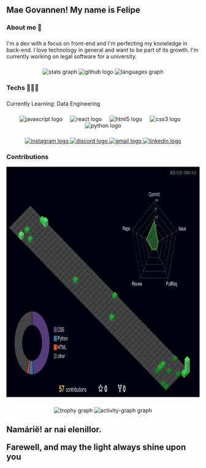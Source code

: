 <h2 align="left">Mae Govannen! My name is Felipe</h2>

###

<h3 align="left">About me 📝</h3>

###

<p align="left">I'm a dev with a focus on front-end and I'm perfecting my knowledge in back-end. I love technology in general and want to be part of its growth. I'm currently working on legal software for a university.</p>

###

<div align="center">
  <img src="https://github-readme-stats.vercel.app/api?username=oluizsilva&hide_title=false&hide_rank=false&show_icons=true&include_all_commits=true&count_private=true&disable_animations=false&theme=dark&locale=en&hide_border=true" height="150" alt="stats graph"  />
  <img src="https://icongr.am/devicon/github-original.svg?size=48&color=ffffff" height="150" alt="github logo"/>
  <img src="https://github-readme-stats.vercel.app/api/top-langs?username=oluizsilva&locale=en&hide_title=false&layout=compact&card_width=320&langs_count=5&theme=dark&hide_border=true" height="150" alt="languages graph"  />
</div>

###

<h3 align="left">Techs 🧑🏻‍💻</h3>

###

<p align="left">Currently Learning: Data Engineering</p>

###

<div align="center">
  <img src="https://cdn.jsdelivr.net/gh/devicons/devicon/icons/javascript/javascript-original.svg" height="30" alt="javascript logo"  />
  <img width="12" />
  <img src="https://cdn.jsdelivr.net/gh/devicons/devicon/icons/react/react-original.svg" height="30" alt="react logo"  />
  <img width="12" />
  <img src="https://cdn.jsdelivr.net/gh/devicons/devicon/icons/html5/html5-original.svg" height="30" alt="html5 logo"  />
  <img width="12" />
  <img src="https://cdn.jsdelivr.net/gh/devicons/devicon/icons/css3/css3-original.svg" height="30" alt="css3 logo"  />
  <img width="12" />
  <img src="https://cdn.jsdelivr.net/gh/devicons/devicon/icons/python/python-original.svg" height="30" alt="python logo"  />
</div>

###

<div align="center">
  <a href="https://www.instagram.com/luizz.fs" target="_blank" rel="noopener noreferrer">
    <img src="https://img.shields.io/static/v1?message=Instagram&logo=instagram&label=&color=E4405F&logoColor=white&labelColor=&style=for-the-badge" height="35" alt="instagram logo" />
  </a>
  <a href="https://discordapp.com/users/457730731091689473" target="_blank" rel="noopener noreferrer">
    <img src="https://img.shields.io/static/v1?message=Discord&logo=discord&label=&color=7289DA&logoColor=white&labelColor=&style=for-the-badge" height="35" alt="discord logo"  />
  </a>
  <a href="mailto:luizzfs12@gmail.com?subject=Olá!&body=Mensagem">
    <img src="https://img.shields.io/static/v1?message=Gmail&logo=gmail&label=&color=D14836&logoColor=white&labelColor=&style=for-the-badge" height="35" alt="gmail logo"  />
  </a>
  <a href="https://www.linkedin.com/in/luiz-felipe-da-silva-a00b5b296/" target="_blank" rel="noopener noreferrer">
    <img src="https://img.shields.io/static/v1?message=LinkedIn&logo=linkedin&label=&color=0077B5&logoColor=white&labelColor=&style=for-the-badge" height="35" alt="linkedin logo"  />
  </a>
</div>

###

### Contributions

<div align="center">
  <img src="./profile-3d-contrib/profile-night-green.svg" height="600" width="800" alt="Calendário de Contribuições" />
</div>


###

<div align="center">
  <img src="https://github-profile-trophy.vercel.app?username=oluizsilva&theme=onestar&column=-1&row=1&margin-w=8&margin-h=8&no-bg=true&no-frame=true&order=4" height="150" alt="trophy graph"  />
  <img src="https://github-readme-activity-graph.vercel.app/graph?username=oluizsilva&radius=16&theme=gotham&area=true&order=5" height="300" alt="activity-graph graph"  />
</div>

###

<h2 align="left">Namárië! ar nai elenillor. <p align="left">Farewell, and may the light always shine upon you</p> </h2> 


###
